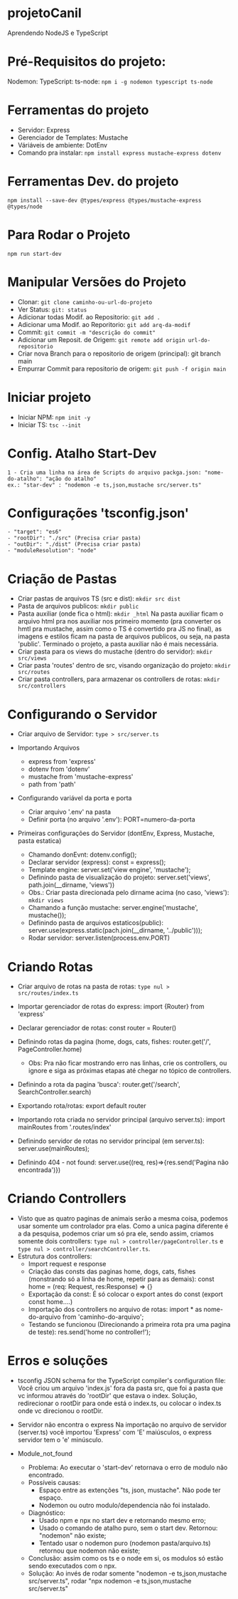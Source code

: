 # projetoCanil
Aprendendo NodeJS e TypeScript

# Pré-Requisitos do projeto:
Nodemon: 
TypeScript:
ts-node:
`npm i -g nodemon typescript ts-node`

# Ferramentas do projeto
- Servidor: Express
- Gerenciador de Templates: Mustache
- Váriáveis de ambiente: DotEnv 
- Comando pra instalar:  `npm install express mustache-express dotenv`

# Ferramentas Dev. do projeto
 `npm install --save-dev @types/express @types/mustache-express @types/node`

# Para Rodar o Projeto
 `npm run start-dev`

# Manipular Versões do Projeto
- Clonar: `git clone caminho-ou-url-do-projeto`
- Ver Status: `git: status`
- Adicionar todas Modif. ao Repositorio: `git add .`
- Adicionar uma Modif. ao Reporitorio: `git add arq-da-modif`
- Commit: `git commit -m "descrição do commit"`
- Adicionar um Reposit. de Origem: `git remote add origin url-do-repositorio`
- Criar nova Branch para o repositorio de origem (principal): git branch main
- Empurrar Commit para repositorio de origem: `git push -f origin main`


# Iniciar projeto
- Iniciar NPM: `npm init -y`
- Iniciar TS: `tsc --init`

# Config. Atalho Start-Dev

    1 - Cria uma linha na área de Scripts do arquivo packga.json: "nome-do-atalho": "ação do atalho"
    ex.: "star-dev" : "nodemon -e ts,json,mustache src/server.ts"

# Configurações 'tsconfig.json'

    - "target": "es6"
    - "rootDir": "./src" (Precisa criar pasta)
    - "outDir": "./dist" (Precisa criar pasta)
    - "moduleResolution": "node"
    
# Criação de Pastas
- Criar pastas de arquivos TS (src e dist): `mkdir src dist` 
- Pasta de arquivos publicos: `mkdir public`
- Pasta auxiliar (onde fica o html): `mkdir _html`
    Na pasta auxiliar ficam o arquivo html pra nos auxiliar nos primeiro momento (pra converter os hmtl pra mustache, assim como o TS é convertido pra JS no final), as imagens e estilos ficam na pasta de arquivos publicos, ou seja, na pasta 'public'. Terminado o projeto, a pasta auxiliar não é mais necessária.
- Criar pasta para os views do mustache (dentro do servidor): `mkdir src/views`
- Criar pasta 'routes' dentro de src, visando organização do projeto: `mkdir src/routes`
- Criar pasta controllers, para armazenar os controllers de rotas: `mkdir src/controllers`

# Configurando o Servidor
- Criar arquivo de Servidor: `type > src/server.ts`

- Importando Arquivos
    * express from 'express'
    * dotenv from 'dotenv'
    * mustache from 'mustache-express'
    * path from 'path'

- Configurando variável da porta e porta
    * Criar arquivo '.env' na pasta
    * Definir porta (no arquivo '.env'): PORT=numero-da-porta

- Primeiras configurações do Servidor (dontEnv, Express, Mustache, pasta estatica)

    * Chamando donEvnt: dotenv.config();
    * Declarar servidor (express): const = express();
    * Template engine: server.set('view engine', 'mustache');
    * Definindo pasta de visualização do projeto: server.set('views', path.join(__dirname, 'views'))
    * Obs.: Criar pasta direcionada pelo dirname acima (no caso, 'views'): `mkdir views`
    * Chamando a função mustache: server.engine('mustache', mustache());
    * Definindo pasta de arquivos estaticos(public): server.use(express.static(pach.join(__dirname, '../public')));
    * Rodar servidor: server.listen(process.env.PORT)

# Criando Rotas
- Criar arquivo de rotas na pasta de rotas: `type nul > src/routes/index.ts`
- Importar gerenciador de rotas do express: import {Router} from 'express'
- Declarar gerenciador de rotas: const router = Router()

- Definindo rotas da pagina (home, dogs, cats, fishes: router.get('/', PageController.home)
    - Obs: Pra não ficar mostrando erro nas linhas, crie os controllers, ou ignore e siga as próximas etapas até chegar no tópico de controllers.
- Definindo a rota da pagina 'busca': router.get('/search', SearchController.search)
- Exportando rota/rotas: export default router

- Importando rota criada no servidor principal (arquivo server.ts): import mainRoutes from '.routes/index'
- Definindo servidor de rotas no servidor principal (em server.ts): server.use(mainRoutes);
- Definindo 404 - not found: server.use((req, res)=>{res.send('Pagina não encontrada')})

# Criando Controllers
- Visto que as quatro paginas de animais serão a mesma coisa, podemos usar somente um controlador pra elas. Como a unica pagina diferente é a da pesquisa, podemos criar um só pra ele, sendo assim, criamos somente dois controllers: `type nul > controller/pageController.ts` e `type nul > controller/searchController.ts`.
- Estrutura dos controllers: 
    * Import request e response
    * Criação das consts das paginas home, dogs, cats, fishes (monstrando só a linha de home, repetir para as demais): const home = (req: Request, res:Response) => {}
    * Exportação da const: É só colocar o export antes do const (export const home....)
    * Importação dos controllers no arquivo de rotas: import * as nome-do-arquivo from 'caminho-do-arquivo';
    * Testando se funcionou (Direcionando a primeira rota pra uma pagina de teste): res.send('home no controller!');

# Erros e soluções
- tsconfig
    JSON schema for the TypeScript compiler's configuration file: Você criou um arquivo 'index.js' fora da pasta src, que foi a pasta que vc informou através do 'rootDir' que estava o index. Solução, redirecionar o rootDir para onde está o index.ts, ou colocar o index.ts onde vc direcionou o rootDir.

- Servidor não encontra o express
    Na importação no arquivo de servidor (server.ts) você importou 'Express' com 'E' maiúsculos, o express servidor tem o 'e' minúsculo.

- Module_not_found
    * Problema: Ao executar o 'start-dev' retornava o erro de modulo não encontrado.
    * Possíveis causas: 
        - Espaço entre as extenções "ts, json, mustache". Não pode ter espaço.
        - Nodemon ou outro modulo/dependencia não foi instalado.
    * Diagnóstico:
        - Usado npm e npx no start dev e retornando mesmo erro;
        - Usado o comando de atalho puro, sem o start dev. Retornou: "nodemon" não existe;
        - Tentado usar o nodemon puro (nodemon pasta/arquivo.ts) retornou que nodemon não existe;
    * Conclusão: assim como os ts e o node em si, os modulos só estão sendo executados com o npx.    
    * Solução: Ao invés de rodar somente "nodemon -e ts,json,mustache src/server.ts", rodar "npx nodemon -e ts,json,mustache src/server.ts"
